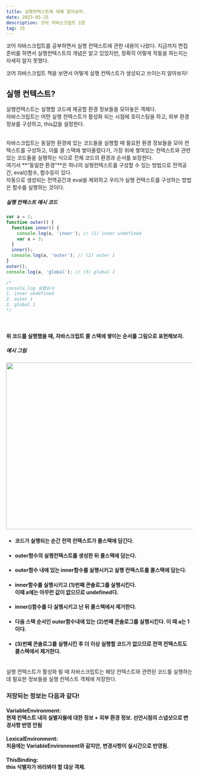 ```yaml
---
title: 실행컨텍스트에 대해 알아보자.
date: 2023-05-25
description: 코어 자바스크립트 1장
tag: JS
---
```


코어 자바스크립트를 공부하면서 실행 컨텍스트에 관한 내용이 나왔다.
지금까지 면접 준비를 하면서 실행컨텍스트의 개념은 알고 있었지만, 정확히 어떻게 작동을 하는지는 자세히 알지 못했다.

코어 자바스크립트 책을 보면서 어떻게 실행 컨텍스트가 생성되고 쓰이는지 알아보자!

## 실행 컨텍스트?

실행컨텍스트는 실행할 코드에 제공할 환경 정보들을 모아놓은 객체다.
<br/>
자바스크립트는 어떤 실행 컨텍스트가 활성화 되는 시점에 호이스팅을 하고, 외부 환경정보를 구성하고, this값을 설정한다.

<br/>
자바스크립트는 동일한 환경에 있는 코드들을 실행할 때 필요한 환경 정보들을 모아 컨텍스트를 구성하고, 이를 콜 스택에 쌓아올렸다가, 가장 위에 쌓여있는 컨텍스트와 관련있는 코드들을 실행하는 식으로 전체 코드의 환경과 순서를 보장한다.
<br/>
여기서 <span className="blue">**“동일한 환경”**</span>은 하나의 실행컨텍스트를 구성할 수 있는 방법으로 전역공간, eval()함수, 함수등이 있다.
<br/>
자동으로 생성되는 전역공간과 eval을 제외하고 우리가 실행 컨텍스트를 구성하는 방법은 함수를 실행하는 것이다.

<br/>

##### 실행 컨텍스트 예시 코드

```js
var a = 1;
function outer() {
  function inner() {
    console.log(a, 'inner'); // (1) inner undefined
    var a = 3;
  }
  inner();
  console.log(a, 'outer'); // (2) outer 1
}
outer();
console.log(a, 'global'); // (3) global 1

/*
console.log 실행순서
1. inner undefined
2. outer 1
3. global 1
*/
```

<br/>

#### 위 코드를 실행했을 때, 자바스크립트 콜 스택에 쌓이는 순서를 그림으로 표현해보자.

##### 예시 그림

<Image src='/blog/실행컨텍스트.png' width='600' height='450'/>
<br/>

- #### 코드가 실행되는 순간 전역 컨텍스트가 콜스택에 담긴다.
- #### outer함수의 실행컨텍스트를 생성한 뒤 콜스택에 담는다.
- #### outer함수 내에 있는 inner함수를 실행시키고 실행 컨텍스트를 콜스택에 담는다.
- #### inner함수를 실행시키고 (1)번째 콘솔로그를 실행시킨다. <br/> 이때 a에는 아무런 값이 없으므로 undefined다.
- #### inner()함수를 다 실행시키고 난 뒤 콜스택에서 제거한다.
- #### 다음 스택 순서인 outer함수내에 있는 (2)번째 콘솔로그를 실행시킨다. 이 때 a는 1이다.
- #### (3)번째 콘솔로그를 실행시킨 후 더 이상 실행할 코드가 없으므로 전역 컨텍스트도 콜스택에서 제거한다.
<br/>
실행 컨텍스트가 활성화 될 때 자바스크립트는 해당 컨텍스트와 관련된 코드를 실행하는데 필요한 정보들을 실행 컨텍스트 객체에 저장한다.

### 저장되는 정보는 다음과 같다!

#### **VariableEnvironment**: <br/> 현재 컨텍스트 내의 실별자들에 대한 정보 + 외부 환경 정보. 선언시점의 스냅샷으로 변경사항 반영 안됨

#### **LexicalEnvironment**:<br/> 처음에는 VariableEnvironment와 같지만, 변경사항이 실시간으로 반영됨.

#### **ThisBinding**: <br/> this 식별자가 바라봐야 할 대상 객체.
